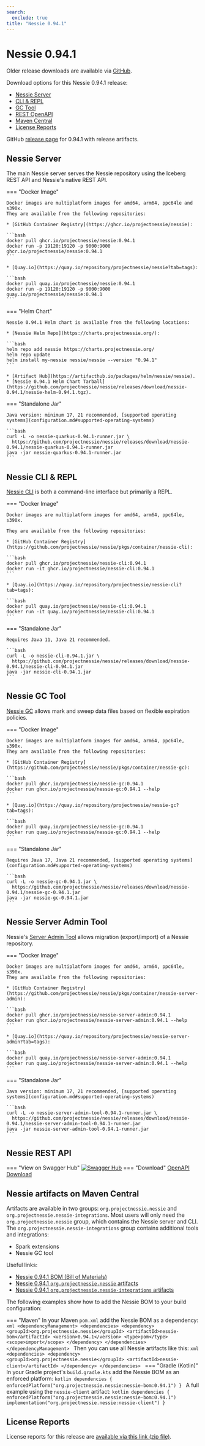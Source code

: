 ```yaml
---
search:
  exclude: true
title: "Nessie 0.94.1"
---
```


# Nessie 0.94.1

Older release downloads are available via [GitHub](https://github.com/projectnessie/nessie/releases).

Download options for this Nessie 0.94.1 release:

* [Nessie Server](#nessie-server)
* [CLI & REPL](#nessie-cli--repl)
* [GC Tool](#nessie-gc-tool)
* [REST OpenAPI](#nessie-rest-api)
* [Maven Central](#nessie-artifacts-on-maven-central)
* [License Reports](#license-reports)

GitHub [release page](https://github.com/projectnessie/nessie/releases/tag/nessie-0.94.1) for 0.94.1 with release artifacts.

## Nessie Server

The main Nessie server serves the Nessie repository using the Iceberg REST API and Nessie's native REST API.

=== "Docker Image"

    Docker images are multiplatform images for amd64, arm64, ppc64le and s390x.
    They are available from the following repositories:

    * [GitHub Container Registry](https://ghcr.io/projectnessie/nessie):

    ```bash
    docker pull ghcr.io/projectnessie/nessie:0.94.1
    docker run -p 19120:19120 -p 9000:9000 ghcr.io/projectnessie/nessie:0.94.1
    ```

    * [Quay.io](https://quay.io/repository/projectnessie/nessie?tab=tags):

    ```bash
    docker pull quay.io/projectnessie/nessie:0.94.1
    docker run -p 19120:19120 -p 9000:9000 quay.io/projectnessie/nessie:0.94.1
    ```

=== "Helm Chart"

    Nessie 0.94.1 Helm chart is available from the following locations:

    * [Nessie Helm Repo](https://charts.projectnessie.org/):

    ```bash
    helm repo add nessie https://charts.projectnessie.org/
    helm repo update
    helm install my-nessie nessie/nessie --version "0.94.1"
    ```

    * [Artifact Hub](https://artifacthub.io/packages/helm/nessie/nessie).
    * [Nessie 0.94.1 Helm Chart Tarball](https://github.com/projectnessie/nessie/releases/download/nessie-0.94.1/nessie-helm-0.94.1.tgz).

=== "Standalone Jar"

    Java version: minimum 17, 21 recommended, [supported operating systems](configuration.md#supported-operating-systems)

    ```bash
    curl -L -o nessie-quarkus-0.94.1-runner.jar \
      https://github.com/projectnessie/nessie/releases/download/nessie-0.94.1/nessie-quarkus-0.94.1-runner.jar
    java -jar nessie-quarkus-0.94.1-runner.jar
    ```

## Nessie CLI & REPL

[Nessie CLI](cli.md) is both a command-line interface but primarily a REPL.

=== "Docker Image"

    Docker images are multiplatform images for amd64, arm64, ppc64le, s390x.

    They are available from the following repositories:

    * [GitHub Container Registry](https://github.com/projectnessie/nessie/pkgs/container/nessie-cli):

    ```bash
    docker pull ghcr.io/projectnessie/nessie-cli:0.94.1
    docker run -it ghcr.io/projectnessie/nessie-cli:0.94.1 
    ```

    * [Quay.io](https://quay.io/repository/projectnessie/nessie-cli?tab=tags):

    ```bash
    docker pull quay.io/projectnessie/nessie-cli:0.94.1
    docker run -it quay.io/projectnessie/nessie-cli:0.94.1
    ```

=== "Standalone Jar"

    Requires Java 11, Java 21 recommended.

    ```bash
    curl -L -o nessie-cli-0.94.1.jar \
      https://github.com/projectnessie/nessie/releases/download/nessie-0.94.1/nessie-cli-0.94.1.jar
    java -jar nessie-cli-0.94.1.jar
    ```

## Nessie GC Tool

[Nessie GC](gc.md) allows mark and sweep data files based on flexible expiration policies.

=== "Docker Image"

    Docker images are multiplatform images for amd64, arm64, ppc64le, s390x.
    They are available from the following repositories:

    * [GitHub Container Registry](https://github.com/projectnessie/nessie/pkgs/container/nessie-gc):

    ```bash
    docker pull ghcr.io/projectnessie/nessie-gc:0.94.1
    docker run ghcr.io/projectnessie/nessie-gc:0.94.1 --help
    ```

    * [Quay.io](https://quay.io/repository/projectnessie/nessie-gc?tab=tags):

    ```bash
    docker pull quay.io/projectnessie/nessie-gc:0.94.1
    docker run quay.io/projectnessie/nessie-gc:0.94.1 --help
    ```

=== "Standalone Jar"

    Requires Java 17, Java 21 recommended, [supported operating systems](configuration.md#supported-operating-systems)

    ```bash
    curl -L -o nessie-gc-0.94.1.jar \
      https://github.com/projectnessie/nessie/releases/download/nessie-0.94.1/nessie-gc-0.94.1.jar
    java -jar nessie-gc-0.94.1.jar
    ```

## Nessie Server Admin Tool

Nessie's [Server Admin Tool](export_import.md) allows migration (export/import) of a
Nessie repository.

=== "Docker Image"

    Docker images are multiplatform images for amd64, arm64, ppc64le, s390x.
    They are available from the following repositories:

    * [GitHub Container Registry](https://github.com/projectnessie/nessie/pkgs/container/nessie-server-admin):

    ```bash
    docker pull ghcr.io/projectnessie/nessie-server-admin:0.94.1
    docker run ghcr.io/projectnessie/nessie-server-admin:0.94.1 --help
    ```

    * [Quay.io](https://quay.io/repository/projectnessie/nessie-server-admin?tab=tags):

    ```bash
    docker pull quay.io/projectnessie/nessie-server-admin:0.94.1
    docker run quay.io/projectnessie/nessie-server-admin:0.94.1 --help
    ```

=== "Standalone Jar"

    Java version: minimum 17, 21 recommended, [supported operating systems](configuration.md#supported-operating-systems)

    ```bash
    curl -L -o nessie-server-admin-tool-0.94.1-runner.jar \
      https://github.com/projectnessie/nessie/releases/download/nessie-0.94.1/nessie-server-admin-tool-0.94.1-runner.jar
    java -jar nessie-server-admin-tool-0.94.1-runner.jar
    ```

## Nessie REST API

=== "View on Swagger Hub"
    [![Swagger Hub](https://img.shields.io/badge/swagger%20hub-nessie-3f6ec6?style=for-the-badge&logo=swagger&link=https%3A%2F%2Fapp.swaggerhub.com%2Fapis%2Fprojectnessie%2Fnessie)](https://app.swaggerhub.com/apis/projectnessie/nessie/0.94.1)
=== "Download"
    [OpenAPI Download](https://github.com/projectnessie/nessie/releases/download/nessie-0.94.1/nessie-openapi-0.94.1.yaml)

## Nessie artifacts on Maven Central

Artifacts are available in two groups: `org.projectnessie.nessie` and
`org.projectnessie.nessie-integrations`. Most users will only need the `org.projectnessie.nessie`
group, which contains the Nessie server and CLI. The `org.projectnessie.nessie-integrations` group
contains additional tools and integrations:

* Spark extensions
* Nessie GC tool

Useful links:

* [Nessie 0.94.1 BOM (Bill of Materials)](https://search.maven.org/artifact/org.projectnessie.nessie/nessie-bom/0.94.1/pom)
* [Nessie 0.94.1 `org.projectnessie.nessie` artifacts](https://search.maven.org/search?q=g:org.projectnessie.nessie%20v:0.94.1)
* [Nessie 0.94.1 `org.projectnessie.nessie-integrations` artifacts](https://search.maven.org/search?q=g:org.projectnessie.nessie-integrations%20v:0.94.1)

The following examples show how to add the Nessie BOM to your build configuration:

=== "Maven"
    In your Maven `pom.xml` add the Nessie BOM as a dependency:
    ```xml
    <dependencyManagement>
      <dependencies>
        <dependency>
          <groupId>org.projectnessie.nessie</groupId>
          <artifactId>nessie-bom</artifactId>
          <version>0.94.1</version>
          <type>pom</type>
          <scope>import</scope>
        </dependency>
      </dependencies>
    </dependencyManagement>
    ```
    Then you can use all Nessie artifacts like this:
    ```xml
    <dependencies>
      <dependency>
        <groupId>org.projectnessie.nessie</groupId>
        <artifactId>nessie-client</artifactId>
      </dependency>
    </dependencies>
    ```
=== "Gradle (Kotlin)"
    In your Gradle project's `build.gradle.kts` add the Nessie BOM as an enforced platform:
    ```kotlin
    dependencies {
      enforcedPlatform("org.projectnessie.nessie:nessie-bom:0.94.1")
    }
    ```
    A full example using the `nessie-client` artifact:
    ```kotlin
    dependencies {
      enforcedPlatform("org.projectnessie.nessie:nessie-bom:0.94.1")
      implementation("org.projectnessie.nessie:nessie-client")
    }
    ```

## License Reports

License reports for this release are [available via this link (zip file)](https://github.com/projectnessie/nessie/releases/download/nessie-0.94.1/nessie-aggregated-license-report-0.94.1.zip).
